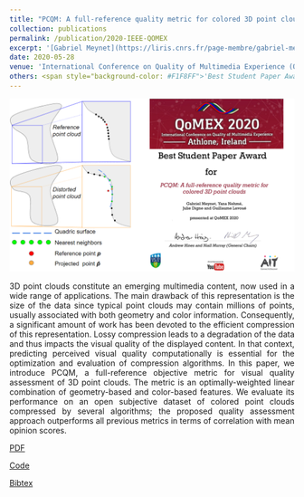 ```yaml
---
title: "PCQM: A full-reference quality metric for colored 3D point clouds "
collection: publications
permalink: /publication/2020-IEEE-QOMEX
excerpt: '[Gabriel Meynet](https://liris.cnrs.fr/page-membre/gabriel-meynet), Yana Nehmé, [Julie Digne](https://perso.liris.cnrs.fr/julie.digne/), [Guillaume Lavoué](https://perso.liris.cnrs.fr/guillaume.lavoue/)'
date: 2020-05-28
venue: 'International Conference on Quality of Multimedia Experience (QoMEX), Athlone, Irlande'
others: <span style="background-color: #F1F8FF">'Best Student Paper Award'</span>
---
```

<img src='/images/QoMex2020.png'>
<p style='text-align: justify;'> 3D point clouds constitute an emerging multimedia content, now used in a wide range of applications. The main drawback of this representation is the size of the data since typical point clouds may contain millions of points, usually associated with both geometry and color information. Consequently, a significant amount of work has been devoted to the efficient compression of this representation. Lossy compression leads to a degradation of the data and thus impacts the visual quality of the displayed content. In that context, predicting perceived visual quality computationally is essential for the optimization and evaluation of compression algorithms. In this paper, we introduce PCQM, a full-reference objective metric for visual quality assessment of 3D point clouds. The metric is an optimally-weighted linear combination of geometry-based and color-based features. We evaluate its performance on an open subjective dataset of colored point clouds compressed by several algorithms; the proposed quality assessment approach outperforms all previous metrics in terms of correlation with mean opinion scores.</p>

[PDF](http://yananehme.github.io/files/QoMEX2020.pdf)

[Code](https://github.com/MEPP-team/PCQM)

[Bibtex](http://yananehme.github.io/files/QoMEX2020.bib)
